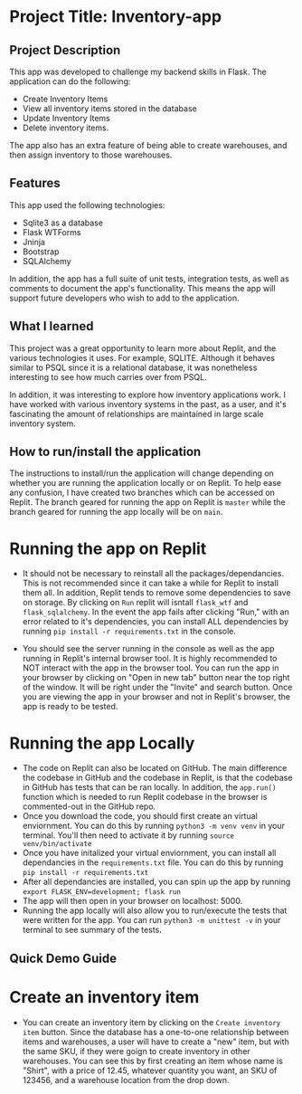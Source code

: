 # Project Title: Inventory-app

## Project Description

This app was developed to challenge my backend skills in Flask. The application can do the following:

- Create Inventory Items
- View all inventory items stored in the database
- Update Inventory Items
- Delete inventory items.

The app also has an extra feature of being able to create warehouses, and then assign inventory to those warehouses.

## Features

This app used the following technologies:

- Sqlite3 as a database
- Flask WTForms
- Jninja
- Bootstrap
- SQLAlchemy

In addition, the app has a full suite of unit tests, integration tests, as well as comments to document the app's functionality. This means the app will support future developers who wish to add to the application.

## What I learned

This project was a great opportunity to learn more about Replit, and the various technologies it uses. For example, SQLITE. Although it behaves similar to PSQL since
it is a relational database, it was nonetheless interesting to see how much carries over from PSQL.

In addition, it was interesting to explore how inventory applications work. I have worked with various inventory systems in the past, as a user, and it's fascinating the amount of relationships are maintained in large scale inventory system.

## How to run/install the application

The instructions to install/run the application will change depending on whether you are running the application locally or on Replit. To help ease any confusion, I have created two branches which can be accessed on Replit. The branch geared for running the app on Replit is `master` while the branch geared for running the app locally will be on `main`.

# Running the app on Replit

- It should not be necessary to reinstall all the packages/dependancies. This is not recommended since it can take a while for Replit to install them all. In addition, Replit tends to remove some dependencies to save on storage. By clicking on `Run` replit will isntall `flask_wtf` and `flask_sqlalchemy`. In the event the app fails after clicking "Run," with an error related to it's dependencies, you can install ALL dependencies by running `pip install -r requirements.txt` in the console.

- You should see the server running in the console as well as the app running in Replit's internal browser tool. It is highly recommended to NOT interact with the app in the browser tool. You can run the app in your browser by clicking on "Open in new tab" button near the top right of the window. It will be right under the "Invite" and search button. Once you are viewing the app in your browser and not in Replit's browser, the app is ready to be tested.

# Running the app Locally

- The code on Replit can also be located on GitHub. The main difference the codebase in GitHub and the codebase in Replit, is that the codebase in GitHub has tests that can be ran locally. In addition, the `app.run()` function which is needed to run Replit codebase in the browser is commented-out in the GitHub repo.
- Once you download the code, you should first create an virtual enviornment. You can do this by running `python3 -m venv venv` in your terminal. You'll then need to activate it by running `source venv/bin/activate`
- Once you have initalized your virtual enviornment, you can install all dependancies in the `requirements.txt` file. You can do this by running `pip install -r requirements.txt`
- After all dependancies are installed, you can spin up the app by running `export FLASK_ENV=development; flask run`
- The app will then open in your browser on localhost: 5000.
- Running the app locally will also allow you to run/execute the tests that were written for the app. You can run `python3 -m unittest -v` in your terminal to see summary of the tests.

## Quick Demo Guide

# Create an inventory item

- You can create an inventory item by clicking on the `Create inventory item` button. Since the database has a one-to-one relationship between items and warehouses, a user will have to create a "new" item, but with the same SKU, if they were goign to create inventory in other warehouses. You can see this by first creating an item whose name is "Shirt", with a price of 12.45, whatever quantity you want, an SKU of 123456, and a warehouse location from the drop down.
